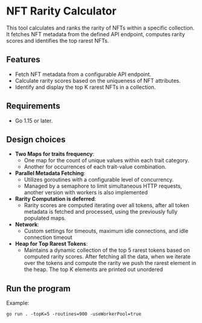 # NFT Rarity Calculator

This tool calculates and ranks the rarity of NFTs within a specific collection. It fetches NFT metadata from the defined API endpoint, computes rarity scores and identifies the top rarest NFTs.

## Features

- Fetch NFT metadata from a configurable API endpoint.
- Calculate rarity scores based on the uniqueness of NFT attributes.
- Identify and display the top K rarest NFTs in a collection.

## Requirements

- Go 1.15 or later.


## Design choices
- **Two Maps for traits frequency**:
  - One map for the count of unique values within each trait category.
  - Another for occurrences of each trait-value combination.
- **Parallel Metadata Fetching**:
  - Utilizes goroutines with a configurable level of concurrency.
  - Managed by a semaphore to limit simultaneous HTTP requests, another version with workers is also implemented
- **Rarity Computation is deferred**:
  - Rarity scores are computed iterating over all tokens, after all token metadata is fetched and processed, using the previously fully populated maps.
- **Network**:
  - Custom settings for timeouts, maximum idle connections, and idle connection timeout
- **Heap for Top Rarest Tokens**:
  - Maintains a dynamic collection of the top 5 rarest tokens based on computed rarity scores. After fetching all the data, when we iterate over the tokens and compute the rarity we push the rarest element in the heap. The top K elements are printed out unordered

## Run the program
Example:
```
go run . -topK=5 -routines=900 -useWorkerPool=true
```
